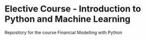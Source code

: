 # Elective Course - Introduction to Python and Machine Learning
Repository for the course Financial Modelling with Python 
